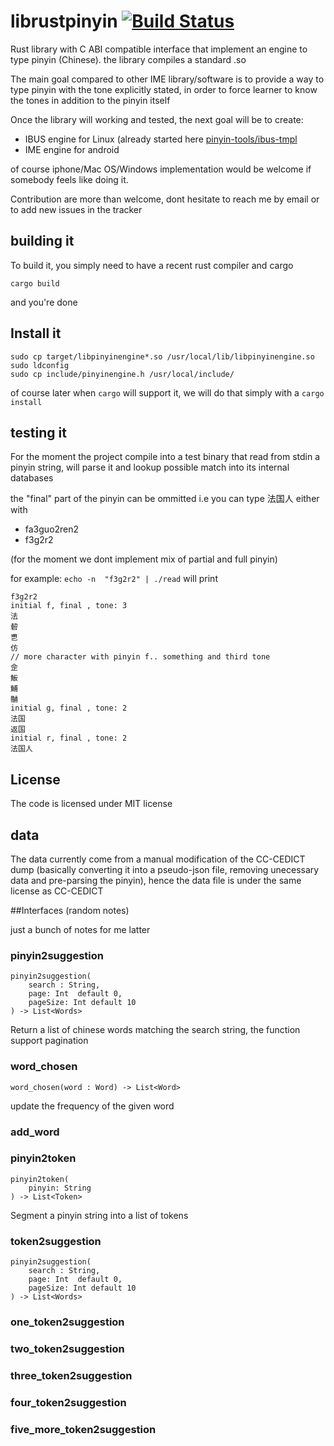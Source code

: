 # librustpinyin [![Build Status](https://api.travis-ci.org/pinyin-tools/librustpinyin.svg?branch=master)](https://travis-ci.org/pinyin-tools/librustpinyin)

Rust library with C ABI compatible interface that implement an engine to type
pinyin (Chinese). the library compiles a standard .so


The main goal compared to other IME library/software is to provide a way to 
type pinyin with the tone explicitly stated, in order to force learner to
know the tones in addition to the pinyin itself

Once the library will working and tested, the next goal will be to create:

  * IBUS engine for Linux (already started here [pinyin-tools/ibus-tmpl](https://github.com/pinyin-tools/ibus-tmpl)
  * IME engine for android 

of course iphone/Mac OS/Windows implementation would be welcome if somebody
feels like doing it.


Contribution are more than welcome, dont hesitate to reach me by email
or to add new issues in the tracker

## building it

To build it, you simply need to have a recent rust compiler and cargo

    cargo build 

and you're done

## Install it

    sudo cp target/libpinyinengine*.so /usr/local/lib/libpinyinengine.so
    sudo ldconfig
    sudo cp include/pinyinengine.h /usr/local/include/

of course later when `cargo` will support it, we will do that simply with a `cargo install`

## testing it

For the moment the project compile into a test binary that read from
stdin a pinyin string, will parse it and lookup possible match into its
internal databases 

the "final" part of the pinyin can be ommitted i.e you can type 法国人 either with

   * fa3guo2ren2
   * f3g2r2

(for the moment we dont implement mix of partial and full pinyin)

for example: `echo -n  "f3g2r2" | ./read` will print 

    f3g2r2 
    initial f, final , tone: 3
    法
    䂲
    乶
    仿
    // more character with pinyin f.. something and third tone
    佱
    魬
    鯆
    黼
    initial g, final , tone: 2
    法国
    返国
    initial r, final , tone: 2
    法国人


## License 

The code is licensed under MIT license 


## data

The data currently come from a manual modification of the CC-CEDICT dump
(basically converting it into a pseudo-json file, removing unecessary data
and pre-parsing the pinyin), hence the data file is under the same license
as CC-CEDICT



##Interfaces (random notes)

just a bunch of notes for me latter

### pinyin2suggestion

    pinyin2suggestion(
        search : String,
        page: Int  default 0,
        pageSize: Int default 10
    ) -> List<Words>

Return a list of chinese words matching the search string,
the function support pagination

### word\_chosen

    word_chosen(word : Word) -> List<Word>

update the frequency of the given word


### add\_word

### pinyin2token

    pinyin2token(
        pinyin: String
    ) -> List<Token>

Segment a pinyin string into a list of tokens


### token2suggestion

    pinyin2suggestion(
        search : String,
        page: Int  default 0,
        pageSize: Int default 10
    ) -> List<Words>

### one\_token2suggestion

### two\_token2suggestion

### three\_token2suggestion

### four\_token2suggestion

### five\_more\_token2suggestion




